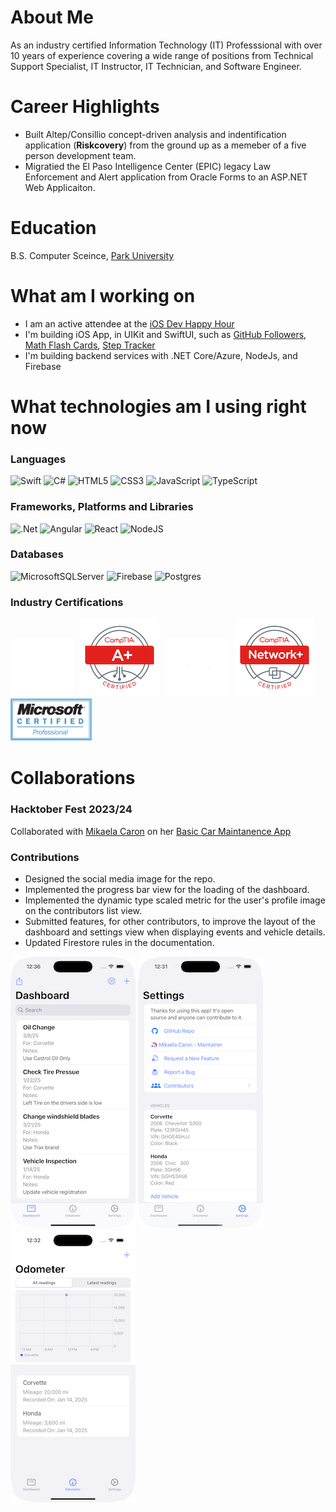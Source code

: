 # About Me

As an industry certified Information Technology (IT) Professsional with over 10 years of experience covering a
wide range of positions from Technical Support Specialist, IT Instructor, IT Technician, and Software Engineer.

# Career Highlights

- Built Altep/Consillio concept-driven analysis and indentification application (**Riskcovery**)
  from the ground up as a memeber of a five person development team.
- Migratied the El Paso Intelligence Center (EPIC) legacy Law Enforcement and Alert application
  from Oracle Forms to an ASP.NET Web Applicaiton.

# Education

B.S. Computer Sceince, [Park University](http://www.park.edu)

# What am I working on

- I am an active attendee at the [iOS Dev Happy Hour](https://www.iosdevhappyhour.com)
- I'm building iOS App, in UIKit and SwiftUI, such as [GitHub Followers](https://github.com/rramirez-dev/GitHub-Followers),
  [Math Flash Cards](https://github.com/rramirez-dev/MathFlashCards), [Step Tracker](https://github.com/rramirez-dev/step-tracker)
- I'm building backend services with .NET Core/Azure, NodeJs, and Firebase

# What technologies am I using right now

### Languages

![Swift](https://img.shields.io/badge/swift-F54A2A?style=for-the-badge&logo=swift&logoColor=white)
![C#](https://img.shields.io/badge/c%23-%23239120.svg?style=for-the-badge&logo=csharp&logoColor=white)
![HTML5](https://img.shields.io/badge/html5-%23E34F26.svg?style=for-the-badge&logo=html5&logoColor=white)
![CSS3](https://img.shields.io/badge/css3-%231572B6.svg?style=for-the-badge&logo=css3&logoColor=white)
![JavaScript](https://img.shields.io/badge/javascript-%23323330.svg?style=for-the-badge&logo=javascript&logoColor=%23F7DF1E)
![TypeScript](https://img.shields.io/badge/typescript-%23007ACC.svg?style=for-the-badge&logo=typescript&logoColor=white)

### Frameworks, Platforms and Libraries

![.Net](https://img.shields.io/badge/.NET-5C2D91?style=for-the-badge&logo=.net&logoColor=white)
![Angular](https://img.shields.io/badge/angular-%23DD0031.svg?style=for-the-badge&logo=angular&logoColor=white)
![React](https://img.shields.io/badge/react-%2320232a.svg?style=for-the-badge&logo=react&logoColor=%2361DAFB)
![NodeJS](https://img.shields.io/badge/node.js-6DA55F?style=for-the-badge&logo=node.js&logoColor=white)

### Databases

![MicrosoftSQLServer](https://img.shields.io/badge/Microsoft%20SQL%20Server-CC2927?style=for-the-badge&logo=microsoft%20sql%20server&logoColor=wh)
![Firebase](https://img.shields.io/badge/firebase-a08021?style=for-the-badge&logo=firebase&logoColor=ffcd34)
![Postgres](https://img.shields.io/badge/postgres-%23316192.svg?style=for-the-badge&logo=postgresql&logoColor=white)

### Industry Certifications

![A+ Certification](/assets/images/Aplus.png#gh-dark-mode-only)&nbsp;&nbsp;
![A+ Certification](/assets/images/comptia-a-plus.png#gh-light-mode-only)&nbsp;&nbsp;
![Network+ Certification](/assets/images/network_plus.png#gh-dark-mode-only)&nbsp;&nbsp;
![Network+ Certification](/assets/images/comptia-network-plus.png#gh-light-mode-only)&nbsp;&nbsp;
![Microsoft Certified Professsional](/assets/images/mcp.png)

# Collaborations

### Hacktober Fest 2023/24

Collaborated with [Mikaela Caron](https://mikaelacaron.com) on her [Basic Car Maintanence App](https://github.com/mikaelacaron/Basic-Car-Maintenance)

### Contributions

- Designed the social media image for the repo.
- Implemented the progress bar view for the loading of the dashboard.
- Implemented the dynamic type scaled metric for the user's profile image on the contributors list view.
- Submitted features, for other contributors, to improve the layout of the dashboard and settings view when
  displaying events and vehicle details.
- Updated Firestore rules in the documentation.

![Dashboard](/assets/images/dashboard-md.png) ![Settings](/assets/images/settings-md.png) ![Odometer](/assets/images/odometer-md.png)

<!--
**rramirez-dev/rramirez-dev** is a ✨ _special_ ✨ repository because its `README.md` (this file) appears on your GitHub profile.

Here are some ideas to get you started:

- 🔭 I’m currently working on ...
- 🌱 I’m currently learning ...
- 👯 I’m looking to collaborate on ...
- 🤔 I’m looking for help with ...
- 💬 Ask me about ...
- 📫 How to reach me: ...
- 😄 Pronouns: ...
- ⚡ Fun fact: ...
  -->
